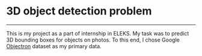 # 3D object detection problem


***

This is my project as a part of internship in ELEKS. My task was to predict 3D bounding boxes for objects on photos. 
To this end, I chose Google [Objectron](https://github.com/google-research-datasets/Objectron) dataset as my primary data.
